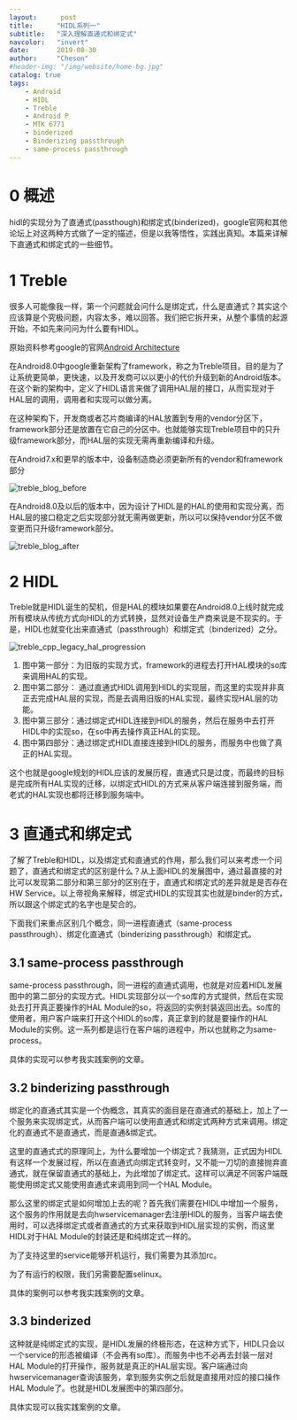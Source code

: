 ```yaml
---
layout:      post
title:      "HIDL系列一"
subtitle:   "深入理解直通式和绑定式"
navcolor:   "invert"
date:       2019-08-30
author:     "Cheson"
#header-img: "/img/website/home-bg.jpg"
catalog: true
tags:
    - Android
    - HIDL
    - Treble
    - Android P
    - MTK 6771
    - binderized
    - Binderizing passthrough
    - same-process passthrough
---
```


# 0 概述

hidl的实现分为了直通式(passthough)和绑定式(binderized)，google官网和其他论坛上对这两种方式做了一定的描述，但是以我等悟性，实践出真知。本篇来详解下直通式和绑定式的一些细节。  

# 1 Treble

很多人可能像我一样，第一个问题就会问什么是绑定式，什么是直通式？其实这个应该算是个究极问题，内容太多，难以回答。我们把它拆开来，从整个事情的起源开始，不如先来问问为什么要有HIDL。  

原始资料参考google的官网[Android Architecture](https://source.android.google.cn/devices/architecture)  

在Android8.0中google重新架构了framework，称之为Treble项目。目的是为了让系统更简单，更快速，以及开发商可以以更小的代价升级到新的Android版本。在这个新的架构中，定义了HIDL语言来做了调用HAL层的接口，从而实现对于HAL层的调用，调用者和实现可以做分离。  

在这种架构下，开发商或者芯片商编译的HAL放置到专用的vendor分区下，framework部分还是放置在它自己的分区中。也就能够实现Treble项目中的只升级framework部分，而HAL层的实现无需再重新编译和升级。     

在Android7.x和更早的版本中，设备制造商必须更新所有的vendor和framework部分  

![treble_blog_before](https://chendongqi.github.io/blog/img/2019-08-30-hidl/treble_blog_before.png)  

在Android8.0及以后的版本中，因为设计了HIDL是的HAL的使用和实现分离，而HAL层的接口稳定之后实现部分就无需再做更新，所以可以保持vendor分区不做变更而只升级framework部分。  

![treble_blog_after](https://chendongqi.github.io/blog/img/2019-08-30-hidl/treble_blog_after.png)    

# 2 HIDL

Treble就是HIDL诞生的契机，但是HAL的模块如果要在Android8.0上线时就完成所有模块从传统方式向HIDL的方式转换，显然对设备生产商来说是不现实的。于是，HIDL也就变化出来直通式（passthrough）和绑定式（binderized）之分。  

![treble_cpp_legacy_hal_progression](https://chendongqi.github.io/blog/img/2019-08-30-hidl/treble_cpp_legacy_hal_progression.png)   

1. 图中第一部分：为旧版的实现方式，framework的进程去打开HAL模块的so库来调用HAL的实现。    
2. 图中第二部分： 通过直通式HIDL调用到HIDL的实现层，而这里的实现并非真正去完成HAL层的实现，而是去调用旧版的HAL实现，最终实现HAL层的功能。   
3. 图中第三部分：通过绑定式HIDL连接到HIDL的服务，然后在服务中去打开HIDL中的实现so，在so中再去操作真正HAL的实现。    
4. 图中第四部分：通过绑定式HIDL直接连接到HIDL的服务，而服务中也做了真正的HAL实现。  

这个也就是google规划的HIDL应该的发展历程，直通式只是过度，而最终的目标是完成所有HAL实现的迁移，以绑定式HIDL的方式来从客户端连接到服务端，而老式的HAL实现也都将迁移到服务端中。  

# 3 直通式和绑定式

了解了Treble和HIDL，以及绑定式和直通式的作用，那么我们可以来考虑一个问题了，直通式和绑定式的区别是什么？从上面HIDL的发展图中，通过最直接的对比可以发现第二部分和第三部分的区别在于，直通式和绑定式的差异就是是否存在HW Service。以上帝视角来解释，绑定式HIDL的实现其实也就是binder的方式，所以跟这个绑定式的名字也是契合的。  

下面我们来重点区别几个概念，同一进程直通式（same-process passthrough）、绑定化直通式（binderizing passthrough）和绑定式。  

## 3.1 same-process passthrough

same-process passthrough，同一进程的直通式调用，也就是对应着HIDL发展图中的第二部分的实现方式。HIDL实现部分以一个so库的方式提供，然后在实现处去打开真正要操作的HAL Module的so，将返回的实例封装返回出去。so库的使用者，用户客户端来打开这个HIDL的so库，真正拿到的就是要操作的HAL Module的实例。这一系列都是运行在客户端的进程中，所以也就称之为same-process。  

具体的实现可以参考我实践案例的文章。  

## 3.2 binderizing passthrough

绑定化的直通式其实是一个伪概念，其真实的面目是在直通式的基础上，加上了一个服务来实现绑定式，从而客户端可以使用直通式和绑定式两种方式来调用。绑定化的直通式不是直通式，而是直通&绑定式。  

这里的直通式式的原理同上，为什么要增加一个绑定式？我猜测，正式因为HIDL有这样一个发展过程，所以在直通式向绑定式转变时，又不能一刀切的直接抛弃直通式，就在保留直通式的基础上，为此增加了绑定式。这样可以满足不同客户端既能使用绑定式又能使用直通式来调用到同一个HAL Module。  

那么这里的绑定式是如何增加上去的呢？首先我们需要在HIDL中增加一个服务，这个服务的作用就是去向hwservicemanager去注册HIDL的服务，当客户端去使用时，可以选择绑定式或者直通式的方式来获取到HIDL层实现的实例，而这里HIDL对于HAL Module的封装还是和纯绑定式一样的。

为了支持这里的service能够开机运行，我们需要为其添加rc。    

为了有运行的权限，我们另需要配置selinux。   

具体的案例可以参考我实践案例的文章。   

## 3.3 binderized

这种就是纯绑定式的实现，是HIDL发展的终极形态，在这种方式下，HIDL只会以一个service的形态被编译（不会再有so库）。而服务中也不必再去封装一层对HAL Module的打开操作，服务就是真正的HAL层实现。客户端通过向hwservicemanager查询该服务，拿到服务实例之后就是直接用对应的接口操作HAL Module了。也就是HIDL发展图中的第四部分。  

具体实现可以我实践案例的文章。